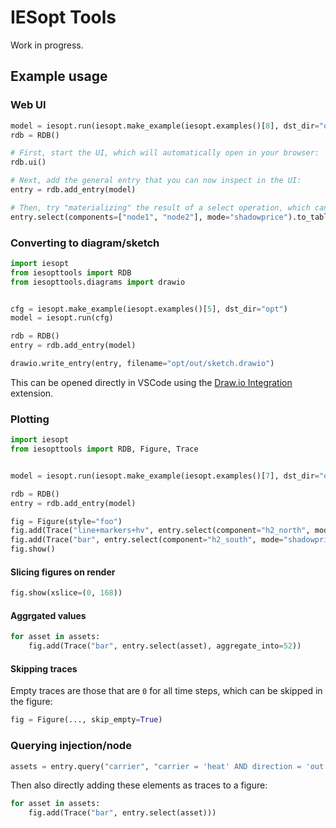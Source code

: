 # IESopt Tools

Work in progress.

## Example usage

### Web UI

```python
model = iesopt.run(iesopt.make_example(iesopt.examples()[8], dst_dir="opt"))
rdb = RDB()

# First, start the UI, which will automatically open in your browser:
rdb.ui()

# Next, add the general entry that you can now inspect in the UI:
entry = rdb.add_entry(model)

# Then, try "materializing" the result of a select operation, which can then be used in the UI:
entry.select(components=["node1", "node2"], mode="shadowprice").to_table("prices")
```

### Converting to diagram/sketch

```python
import iesopt
from iesopttools import RDB
from iesopttools.diagrams import drawio


cfg = iesopt.make_example(iesopt.examples()[5], dst_dir="opt")
model = iesopt.run(cfg)

rdb = RDB()
entry = rdb.add_entry(model)

drawio.write_entry(entry, filename="opt/out/sketch.drawio")
```

This can be opened directly in VSCode using the
[Draw.io Integration](https://marketplace.visualstudio.com/items?itemName=hediet.vscode-drawio) extension.

### Plotting

```python
import iesopt
from iesopttools import RDB, Figure, Trace


model = iesopt.run(iesopt.make_example(iesopt.examples()[7], dst_dir="opt"))

rdb = RDB()
entry = rdb.add_entry(model)

fig = Figure(style="foo")
fig.add(Trace("line+markers+hv", entry.select(component="h2_north", mode="shadowprice"), name="North", sign=-1.0))
fig.add(Trace("bar", entry.select(component="h2_south", mode="shadowprice"), name="South", sign=-1.0))
fig.show()
```

#### Slicing figures on render

```python
fig.show(xslice=(0, 168))
```

#### Aggrgated values

```python
for asset in assets:
    fig.add(Trace("bar", entry.select(asset), aggregate_into=52))
```

#### Skipping traces

Empty traces are those that are `0` for all time steps, which can be skipped in the figure:

```python
fig = Figure(..., skip_empty=True)
```

### Querying injection/node

```python
assets = entry.query("carrier", "carrier = 'heat' AND direction = 'out' AND node IN ('grid_heat', 'grid_sim')")
```

Then also directly adding these elements as traces to a figure:

```python
for asset in assets:
    fig.add(Trace("bar", entry.select(asset)))
```

